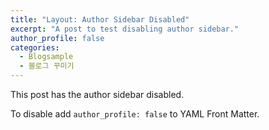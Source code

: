 ```yaml
---
title: "Layout: Author Sidebar Disabled"
excerpt: "A post to test disabling author sidebar."
author_profile: false
categories: 
  - Blogsample
  - 블로그 꾸미기
---
```


This post has the author sidebar disabled.

To disable add `author_profile: false` to YAML Front Matter.